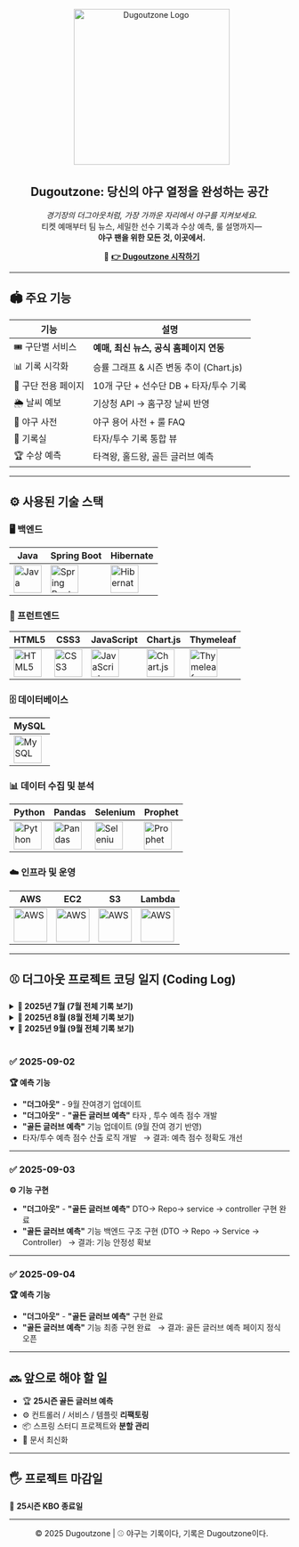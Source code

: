 <p align="center">
  <img src="https://dugoutzone.s3.ap-northeast-2.amazonaws.com/dugoutzonelogo.png" alt="Dugoutzone Logo" width="280"/>
</p>

<h2 align="center"> Dugoutzone: 당신의 야구 열정을 완성하는 공간</h2>

<p align="center">
  <i>경기장의 더그아웃처럼, 가장 가까운 자리에서 야구를 지켜보세요.</i><br>
  티켓 예매부터 팀 뉴스, 세밀한 선수 기록과 수상 예측, 룰 설명까지—<br>
  <b>야구 팬을 위한 모든 것, 이곳에서.</b>
</p>

<p align="center">
  🔗 <a href="http://dugoutzone.shop/dugout" target="_blank"><strong>👉 Dugoutzone 시작하기</strong></a>
</p>

---


## 🏟️ 주요 기능
| 기능 | 설명 |
|------|------|
| 🎟️ 구단별 서비스 | **예매, 최신 뉴스, 공식 홈페이지 연동** |
| 📊 기록 시각화 | 승률 그래프 & 시즌 변동 추이 (Chart.js) |
| 👥 구단 전용 페이지 | 10개 구단 + 선수단 DB + 타자/투수 기록 |
| 🌦️ 날씨 예보 | 기상청 API → 홈구장 날씨 반영 |
| 📖 야구 사전 | 야구 용어 사전 + 룰 FAQ |
| 🧾 기록실 | 타자/투수 기록 통합 뷰 |
| 🏆 수상 예측 | 타격왕, 홀드왕, 골든 글러브 예측 |

---

## ⚙️ 사용된 기술 스택

### 🖥️ 백엔드
| Java | Spring Boot | Hibernate |
|------|-------------|-----------|
| <img src="https://cdn.jsdelivr.net/gh/devicons/devicon/icons/java/java-original.svg" width="50" height="50" alt="Java"/> | <img src="https://cdn.jsdelivr.net/gh/devicons/devicon/icons/spring/spring-original.svg" width="50" height="50" alt="Spring Boot"/> | <img src="https://cdn.jsdelivr.net/gh/devicons/devicon/icons/hibernate/hibernate-original.svg" width="50" height="50" alt="Hibernate"/> |

### 🎨 프런트엔드
| HTML5 | CSS3 | JavaScript | Chart.js | Thymeleaf |
|-------|------|------------|----------|-----------|
| <img src="https://cdn.jsdelivr.net/gh/devicons/devicon/icons/html5/html5-original.svg" width="50" height="50" alt="HTML5"/> | <img src="https://cdn.jsdelivr.net/gh/devicons/devicon/icons/css3/css3-original.svg" width="50" height="50" alt="CSS3"/> | <img src="https://cdn.jsdelivr.net/gh/devicons/devicon/icons/javascript/javascript-original.svg" width="50" height="50" alt="JavaScript"/> | <img src="https://www.chartjs.org/media/logo-title.svg" width="50" height="50" alt="Chart.js"/> | <img src="https://www.thymeleaf.org/images/thymeleaf.png" width="50" height="50" alt="Thymeleaf"/> |

### 🗄️ 데이터베이스
| MySQL |
|-------|
| <img src="https://cdn.jsdelivr.net/gh/devicons/devicon/icons/mysql/mysql-original.svg" width="50" height="50" alt="MySQL"/> |

### 📊 데이터 수집 및 분석
| Python | Pandas | Selenium | Prophet |
|--------|--------|----------|---------|
| <img src="https://cdn.jsdelivr.net/gh/devicons/devicon/icons/python/python-original.svg" width="50" height="50" alt="Python"/> | <img src="https://cdn.jsdelivr.net/gh/devicons/devicon/icons/pandas/pandas-original.svg" width="50" height="50" alt="Pandas"/> | <img src="https://cdn.jsdelivr.net/gh/devicons/devicon/icons/selenium/selenium-original.svg" width="50" height="50" alt="Selenium"/> | <img src="https://avatars.githubusercontent.com/u/986760?s=200&v=4" width="50" height="50" alt="Prophet"/> |

### ☁️ 인프라 및 운영
| AWS | EC2 | S3 | Lambda |
|-----|-----|----|--------|
| <img src="https://img.icons8.com/color/512/amazon-web-services.png" width="60" alt="AWS"/> | <img src="https://img.icons8.com/color/512/amazon-web-services.png" width="60" alt="AWS"/> | <img src="https://img.icons8.com/color/512/amazon-web-services.png" width="60" alt="AWS"/> | <img src="https://img.icons8.com/color/512/amazon-web-services.png" width="60" alt="AWS"/> |


---

## ⚾ 더그아웃 프로젝트 코딩 일지 (Coding Log)

<details>
  <summary><b>📅 2025년 7월 (7월 전체 기록 보기)</b></summary>

### ✅ 2025-07-25
**📌 프로젝트 시작 & 초기 세팅**
- 프로젝트 **"더그아웃"** 본격 시작  
- 기능 아이디어 확립 및 메인 화면 정렬  
- 구단별 예매 / 구단 순위 기능 개발  
- **승률 그래프 시각화** (Chart.js) 최초 구현  
→ 결과: 프로젝트 기본 뼈대 완성

---

### ✅ 2025-07-26
**📌 데이터 연동**
- **네이버 뉴스 API** 연동 → 구단별 뉴스 제공  
→ 결과: 구단별 실시간 뉴스 데이터 확보  

---

### ✅ 2025-07-28
**🎨 UI & 페이지**
- 구단 페이지 추가 (LG, SSG)  
- 메인 페이지 / 팀 순위 UI 개선  
→ 결과: 사용자 UI 접근성 개선  

---

### ✅ 2025-07-29
**📌 서비스 확장**
- 구단 대표 아이콘 추가  
- **10개 구단 전체 페이지 구축 완료**  
- 메뉴 구조 간소화  
→ 결과: 전체 구단 서비스 기반 완성  

---

### ✅ 2025-07-30
**🧾 데이터베이스**
- **10개 구단 선수단 정보 DB 저장**  
→ 결과: 선수 데이터 관리 체계 구축  

---

### ✅ 2025-07-31
**📊 기록 시각화 & 데이터 확장**
- 선수진 정보 + 우승 횟수 추가  
- **2025 시즌 팀 순위 변동 추이 그래프** 구현  
→ 결과: 시즌 변동 데이터 분석 기반 확보  

</details>


<details>
  <summary><b>📅 2025년 8월 (8월 전체 기록 보기)</b></summary>

### ✅ 2025-08-01 ~ 02
**📌 기능 개발**
- 구단별 **선수 검색 기능** 추가  
- 8월 경기 일정 DB 구축 및 시각화 기능 완성  
→ 결과: 사용자 맞춤 검색 + 경기 일정 데이터 활용 가능  

---

### ✅ 2025-08-03 ~ 06
**🎨 UI & 시스템 개선**
- 경기 일정에 구단 로고 적용  
- **기상청 API 연동** → 홈구장 날씨 정보 반영 (구단 페이지 포함)  
- 야구 용어 설명 페이지 신규 추가  
- HTML, CSS, Controller 코드 리팩토링  
→ 결과: UI 일관성 및 사용자 경험 향상  

---

### ✅ 2025-08-07 ~ 10
**📌 데이터 크롤링 & 기능 추가**
- 구단별 **타자 기록 지표 크롤링 완료**  
- 팀 페이지에 **“타자 기록 보기” 기능 추가**  
- 투수 기록 지표 크롤링 착수  
- 각종 오타 및 에러 수정  
→ 결과: 타자 기록 기반 기능 안정화, 투수 데이터 수집 단계 진입  

---

### ✅ 2025-08-14
**📌 기능 + UI 대규모 업데이트**
- 투수 기록 지표 크롤링 완료  
- 팀 페이지에 **“투수 기록 보기” 기능 추가**  
- 구단 페이지 전반적인 UI 대폭 수정  
- 구단명 표기: **영문 → 한글** 통일  
→ 결과: 기록실 확장 + UI 가독성 및 일관성 강화  

---

### ✅ ~ 2025-08-22
**📌 외부 활동**
- **전국 대학 소프트웨어 성과 공유 포럼 참가**  

---

### ✅ 2025-08-26
**🧾 기록실**
- 타자/투수 기록 통합 뷰 완성  
→ 결과: 기록실 기능 완전 구현  

---

### ✅ 2025-08-28 ~ 29
**🏆 예측 기능**
- **골든 글러브 예측 기능 설계** (포지션 세분화: 1루수, 2루수, 외야수 등)  
- **KBO 수상 예측 기능** 설계 (타격왕, 홀드왕 등)  
- DB 조인 최적화 (선수 / 기록 / 팀 테이블)  
- **타자 부문 수상 예측 기능 구현 완료**  
- **투수 부문 수상 예측** JPA 쿼리 작성 착수  
→ 결과: 예측 기능 로드맵 수립, 타자 부문 구현 성공  

</details>


<details open>
  <summary><b>📅 2025년 9월 (9월 전체 기록 보기)</b></summary>

### ✅ 2025-09-02
**🏆 예측 기능**
- **"더그아웃"** - 9월 잔여경기 업데이트
- **"더그아웃"** - **"골든 글러브 예측"** 타자 , 투수 예측 점수 개발
- **"골든 글러브 예측"** 기능 업데이트 (9월 잔여 경기 반영)  
- 타자/투수 예측 점수 산출 로직 개발  
→ 결과: 예측 점수 정확도 개선  

---

### ✅ 2025-09-03
**⚙️ 기능 구현**
- **"더그아웃"** - **"골든 글러브 예측"** DTO-> Repo-> service -> controller 구현 완료
- **"골든 글러브 예측"** 기능 백엔드 구조 구현 (DTO → Repo → Service → Controller)  
→ 결과: 기능 안정성 확보  

---

### ✅ 2025-09-04
**🏆 예측 기능**
- **"더그아웃"** - **"골든 글러브 예측"** 구현 완료
- **"골든 글러브 예측"** 기능 최종 구현 완료  
→ 결과: 골든 글러브 예측 페이지 정식 오픈  

</details>


---

## 🔜 앞으로 해야 할 일
- 🏆 **25시즌 골든 글러브 예측**
- ⚙️ 컨트롤러 / 서비스 / 템플릿 **리팩토링**
- 📦 스프링 스터디 프로젝트와 **분할 관리**
- 📖 문서 최신화

---

## 🖐️ 프로젝트 마감일
📌 **25시즌 KBO 종료일**

---

<p align="center">
  © 2025 Dugoutzone | ⚾ 야구는 기록이다, 기록은 Dugoutzone이다.
</p>
